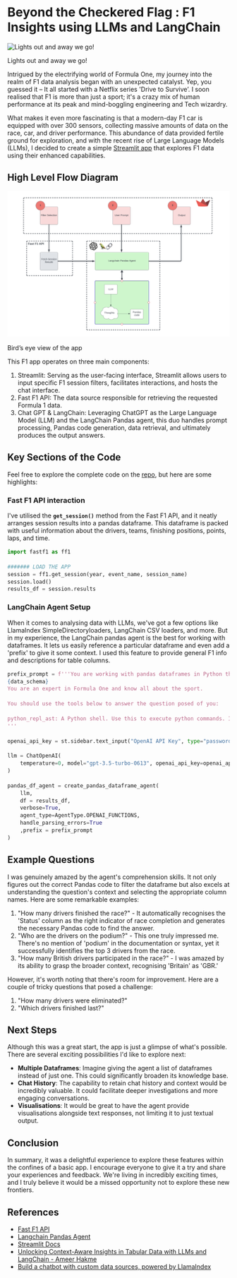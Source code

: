 # Beyond the Checkered Flag : F1 Insights using LLMs and LangChain

![Lights out and away we go!](https://media.giphy.com/media/cC9Ue0I59m5NEJTlMH/giphy.gif)

Lights out and away we go!

Intrigued by the electrifying world of Formula One, my journey into the realm of F1 data analysis began with an unexpected catalyst. Yep, you guessed it – It all started with a Netflix series 'Drive to Survive’. I soon realised that F1 is more than just a sport; it's a crazy mix of human performance at its peak and mind-boggling engineering and Tech wizardry.

What makes it even more fascinating is that a modern-day F1 car is equipped with over 300 sensors, collecting massive amounts of data on the race, car, and driver performance. This abundance of data provided fertile ground for exploration, and with the recent rise of Large Language Models (LLMs), I decided to create a simple [Streamlit app](https://f1-wiz.streamlit.app/) that explores F1 data using their enhanced capabilities. 

## High Level Flow Diagram

![Bird’s eye view of the app](hlf_diag.png)

Bird’s eye view of the app

This F1 app operates on three main components:

1. Streamlit: Serving as the user-facing interface, Streamlit allows users to input specific F1 session filters, facilitates interactions, and hosts the chat interface.
2. Fast F1 API: The data source responsible for retrieving the requested Formula 1 data.
3. Chat GPT & LangChain: Leveraging ChatGPT as the Large Language Model (LLM) and the LangChain Pandas agent, this duo handles prompt processing, Pandas code generation, data retrieval, and ultimately produces the output answers.

## Key Sections of the Code

Feel free to explore the complete code on the [repo](https://github.com/tanul-mathur/f1-wiz), but here are some highlights:

### Fast F1 API interaction

I've utilised the **`get_session()`** method from the Fast F1 API, and it neatly arranges session results into a pandas dataframe. This dataframe is packed with useful information about the drivers, teams, finishing positions, points, laps, and time. 

```python
import fastf1 as ff1

####### LOAD THE APP
session = ff1.get_session(year, event_name, session_name)
session.load()
results_df = session.results
```

### LangChain Agent Setup

When it comes to analysing data with LLMs, we've got a few options like LlamaIndex SimpleDirectoryloaders, LangChain CSV loaders, and more. But in my experience, the LangChain pandas agent is the best for working with dataframes. It lets us easily reference a particular dataframe and even add a 'prefix' to give it some context. I used this feature to provide general F1 info and descriptions for table columns.

```python
prefix_prompt = f'''You are working with pandas dataframes in Python that contain Formula One race results and lap details. The dataframe is called 'df'.
{data_schema} 
You are an expert in Formula One and know all about the sport.

You should use the tools below to answer the question posed of you:

python_repl_ast: A Python shell. Use this to execute python commands. Input should be a valid python command. When using this tool, sometimes output is abbreviated - make sure it does not look abbreviated before using it in your answer. Install all required libraries.
'''

openai_api_key = st.sidebar.text_input("OpenAI API Key", type="password")

llm = ChatOpenAI(
    temperature=0, model="gpt-3.5-turbo-0613", openai_api_key=openai_api_key, streaming=True
)

pandas_df_agent = create_pandas_dataframe_agent(
    llm,
    df = results_df,
    verbose=True,
    agent_type=AgentType.OPENAI_FUNCTIONS,
    handle_parsing_errors=True
    ,prefix = prefix_prompt
)
```

## Example Questions

I was genuinely amazed by the agent's comprehension skills. It not only figures out the correct Pandas code to filter the dataframe but also excels at understanding the question's context and selecting the appropriate column names. Here are some remarkable examples:

1. "How many drivers finished the race?" - It automatically recognises the 'Status' column as the right indicator of race completion and generates the necessary Pandas code to find the answer.
2. "Who are the drivers on the podium?" - This one truly impressed me. There's no mention of 'podium' in the documentation or syntax, yet it successfully identifies the top 3 drivers from the race.
3. "How many British drivers participated in the race?" - I was amazed by its ability to grasp the broader context, recognising 'Britain' as 'GBR.'

However, it's worth noting that there's room for improvement. Here are a couple of tricky questions that posed a challenge:

1. "How many drivers were eliminated?"
2. "Which drivers finished last?"

## Next Steps

Although this was a great start, the app is just a glimpse of what's possible. There are several exciting possibilities I'd like to explore next: 

- **Multiple Dataframes**: Imagine giving the agent a list of dataframes instead of just one. This could significantly broaden its knowledge base.
- **Chat History**: The capability to retain chat history and context would be incredibly valuable. It could facilitate deeper investigations and more engaging conversations.
- **Visualisations**: It would be great to have the agent provide visualisations alongside text responses, not limiting it to just textual output.

## Conclusion

In summary, it was a delightful experience to explore these features within the confines of a basic app. I encourage everyone to give it a try and share your experiences and feedback. We're living in incredibly exciting times, and I truly believe it would be a missed opportunity not to explore these new frontiers.

## References

- [Fast F1 API](https://docs.fastf1.dev/examples/index.html)
- [Langchain Pandas Agent](https://python.langchain.com/docs/integrations/toolkits/pandas#using-openai-functions)
- [Streamlit Docs](https://docs.streamlit.io/library/api-reference)
- [Unlocking Context-Aware Insights in Tabular Data with LLMs and LangChain - Ameer Hakme](https://ameer-hakme.medium.com/unlocking-context-aware-insights-in-tabular-data-with-llms-and-langchain-fac1d33b5c6d)
- [Build a chatbot with custom data sources, powered by LlamaIndex](https://blog.streamlit.io/build-a-chatbot-with-custom-data-sources-powered-by-llamaindex/)